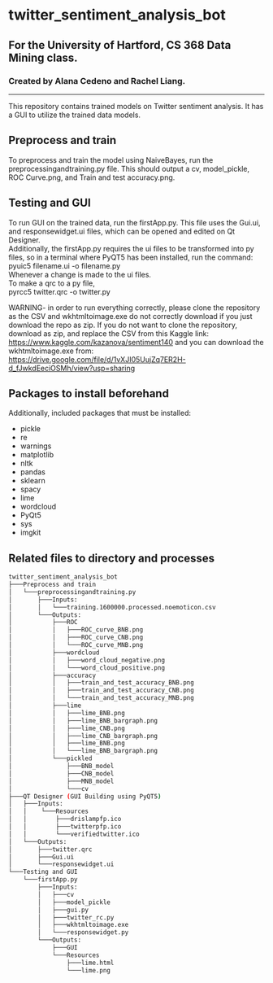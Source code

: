 # twitter_sentiment_analysis_bot
## For the University of Hartford, CS 368 Data Mining class.  
### Created by Alana Cedeno and Rachel Liang.
-----------------------------------------
This repository contains trained models on Twitter sentiment analysis.
It has a GUI to utilize the trained data models.  

## Preprocess and train
To preprocess and train the model using NaiveBayes, run the preprocessingandtraining.py file.
This should output a cv, model_pickle, ROC Curve.png, and Train and test accuracy.png.  

## Testing and GUI
To run GUI on the trained data, run the firstApp.py. This file uses the Gui.ui, and responsewidget.ui files, which can be opened and edited on Qt Designer.  
Additionally, the firstApp.py requires the ui files to be transformed into py files, so in a terminal where PyQT5 has been installed, run the command:  
pyuic5 filename.ui -o filename.py  
Whenever a change is made to the ui files.  
To make a qrc to a py file,  
pyrcc5 twitter.qrc -o twitter.py  

WARNING- in order to run everything correctly, please clone the repository as the CSV and wkhtmltoimage.exe do not correctly download if you just download the repo as zip. If you do not want to clone the repository, download as zip, and replace the CSV from this Kaggle link: https://www.kaggle.com/kazanova/sentiment140 and you can download the wkhtmltoimage.exe from: https://drive.google.com/file/d/1vXJI05UujZq7ER2H-d_fJwkdEeciOSMh/view?usp=sharing

## Packages to install beforehand
Additionally, included packages that must be installed:  
- pickle  
- re  
- warnings  
- matplotlib  
- nltk  
- pandas  
- sklearn  
- spacy  
- lime  
- wordcloud  
- PyQt5  
- sys  
- imgkit  

## Related files to directory and processes
```bash
twitter_sentiment_analysis_bot
├───Preprocess and train
│   └───preprocessingandtraining.py
│       ├───Inputs:
│       │   └───training.1600000.processed.noemoticon.csv
│       └───Outputs:
│           ├───ROC
│           │   ├───ROC_curve_BNB.png
│           │   ├───ROC_curve_CNB.png
│           │   └───ROC_curve_MNB.png
│           ├───wordcloud
│           │   ├───word_cloud_negative.png
│           │   └───word_cloud_positive.png
│           ├───accuracy
│           │   ├───train_and_test_accuracy_BNB.png
│           │   ├───train_and_test_accuracy_CNB.png
│           │   └───train_and_test_accuracy_MNB.png
│           ├───lime
│           │   ├───lime_BNB.png
│           │   ├───lime_BNB_bargraph.png
│           │   ├───lime_CNB.png
│           │   ├───lime_CNB_bargraph.png
│           │   ├───lime_BNB.png
│           │   └───lime_BNB_bargraph.png
│           └───pickled
│               ├───BNB_model
│               ├───CNB_model
│               ├───MNB_model
│               └───cv
├───QT Designer (GUI Building using PyQT5)
│   ├───Inputs:
│   │    └───Resources
│   │        ├───drislampfp.ico
│   │        ├───twitterpfp.ico
│   │        └───verifiedtwitter.ico
│   └───Outputs:
│       ├───twitter.qrc
│       ├───Gui.ui
│       └───responsewidget.ui
└───Testing and GUI
    └───firstApp.py
        ├───Inputs:
        │   ├───cv
        │   ├───model_pickle
        │   ├───gui.py
        │   ├───twitter_rc.py
        │   ├───wkhtmltoimage.exe        
        │   └───responsewidget.py
        └───Outputs:
            ├───GUI
            └───Resources
                ├───lime.html
                └───lime.png
```
